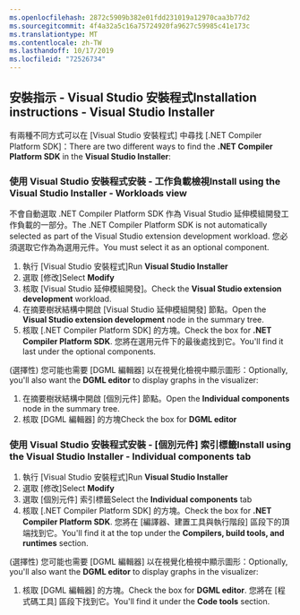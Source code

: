 ```yaml
---
ms.openlocfilehash: 2872c5909b382e01fdd231019a12970caa3b77d2
ms.sourcegitcommit: 4f4a32a5c16a75724920fa9627c59985c41e173c
ms.translationtype: MT
ms.contentlocale: zh-TW
ms.lasthandoff: 10/17/2019
ms.locfileid: "72526734"
---
```

## <a name="installation-instructions---visual-studio-installer"></a><span data-ttu-id="bba61-101">安裝指示 - Visual Studio 安裝程式</span><span class="sxs-lookup"><span data-stu-id="bba61-101">Installation instructions - Visual Studio Installer</span></span>

<span data-ttu-id="bba61-102">有兩種不同方式可以在 [Visual Studio 安裝程式] 中尋找 [.NET Compiler Platform SDK]：</span><span class="sxs-lookup"><span data-stu-id="bba61-102">There are two different ways to find the **.NET Compiler Platform SDK** in the **Visual Studio Installer**:</span></span>

### <a name="install-using-the-visual-studio-installer---workloads-view"></a><span data-ttu-id="bba61-103">使用 Visual Studio 安裝程式安裝 - 工作負載檢視</span><span class="sxs-lookup"><span data-stu-id="bba61-103">Install using the Visual Studio Installer - Workloads view</span></span>

<span data-ttu-id="bba61-104">不會自動選取 .NET Compiler Platform SDK 作為 Visual Studio 延伸模組開發工作負載的一部分。</span><span class="sxs-lookup"><span data-stu-id="bba61-104">The .NET Compiler Platform SDK is not automatically selected as part of the Visual Studio extension development workload.</span></span> <span data-ttu-id="bba61-105">您必須選取它作為為選用元件。</span><span class="sxs-lookup"><span data-stu-id="bba61-105">You must select it as an optional component.</span></span>

1. <span data-ttu-id="bba61-106">執行 [Visual Studio 安裝程式]</span><span class="sxs-lookup"><span data-stu-id="bba61-106">Run **Visual Studio Installer**</span></span>
1. <span data-ttu-id="bba61-107">選取 [修改]</span><span class="sxs-lookup"><span data-stu-id="bba61-107">Select **Modify**</span></span>
1. <span data-ttu-id="bba61-108">核取 [Visual Studio 延伸模組開發]。</span><span class="sxs-lookup"><span data-stu-id="bba61-108">Check the **Visual Studio extension development** workload.</span></span>
1. <span data-ttu-id="bba61-109">在摘要樹狀結構中開啟 [Visual Studio 延伸模組開發] 節點。</span><span class="sxs-lookup"><span data-stu-id="bba61-109">Open the **Visual Studio extension development** node in the summary tree.</span></span>
1. <span data-ttu-id="bba61-110">核取 [.NET Compiler Platform SDK] 的方塊。</span><span class="sxs-lookup"><span data-stu-id="bba61-110">Check the box for **.NET Compiler Platform SDK**.</span></span> <span data-ttu-id="bba61-111">您將在選用元件下的最後處找到它。</span><span class="sxs-lookup"><span data-stu-id="bba61-111">You'll find it last under the optional components.</span></span>

<span data-ttu-id="bba61-112">(選擇性) 您可能也需要 [DGML 編輯器] 以在視覺化檢視中顯示圖形：</span><span class="sxs-lookup"><span data-stu-id="bba61-112">Optionally, you'll also want the **DGML editor** to display graphs in the visualizer:</span></span>

1. <span data-ttu-id="bba61-113">在摘要樹狀結構中開啟 [個別元件] 節點。</span><span class="sxs-lookup"><span data-stu-id="bba61-113">Open the **Individual components** node in the summary tree.</span></span>
1. <span data-ttu-id="bba61-114">核取 [DGML 編輯器] 的方塊</span><span class="sxs-lookup"><span data-stu-id="bba61-114">Check the box for **DGML editor**</span></span>

### <a name="install-using-the-visual-studio-installer---individual-components-tab"></a><span data-ttu-id="bba61-115">使用 Visual Studio 安裝程式安裝 - [個別元件] 索引標籤</span><span class="sxs-lookup"><span data-stu-id="bba61-115">Install using the Visual Studio Installer - Individual components tab</span></span>

1. <span data-ttu-id="bba61-116">執行 [Visual Studio 安裝程式]</span><span class="sxs-lookup"><span data-stu-id="bba61-116">Run **Visual Studio Installer**</span></span>
1. <span data-ttu-id="bba61-117">選取 [修改]</span><span class="sxs-lookup"><span data-stu-id="bba61-117">Select **Modify**</span></span>
1. <span data-ttu-id="bba61-118">選取 [個別元件] 索引標籤</span><span class="sxs-lookup"><span data-stu-id="bba61-118">Select the **Individual components** tab</span></span>
1. <span data-ttu-id="bba61-119">核取 [.NET Compiler Platform SDK] 的方塊。</span><span class="sxs-lookup"><span data-stu-id="bba61-119">Check the box for **.NET Compiler Platform SDK**.</span></span> <span data-ttu-id="bba61-120">您將在 [編譯器、建置工具與執行階段] 區段下的頂端找到它。</span><span class="sxs-lookup"><span data-stu-id="bba61-120">You'll find it at the top under the **Compilers, build tools, and runtimes** section.</span></span>

<span data-ttu-id="bba61-121">(選擇性) 您可能也需要 [DGML 編輯器] 以在視覺化檢視中顯示圖形：</span><span class="sxs-lookup"><span data-stu-id="bba61-121">Optionally, you'll also want the **DGML editor** to display graphs in the visualizer:</span></span>

1. <span data-ttu-id="bba61-122">核取 [DGML 編輯器] 的方塊。</span><span class="sxs-lookup"><span data-stu-id="bba61-122">Check the box for **DGML editor**.</span></span> <span data-ttu-id="bba61-123">您將在 [程式碼工具] 區段下找到它。</span><span class="sxs-lookup"><span data-stu-id="bba61-123">You'll find it under the **Code tools** section.</span></span>
